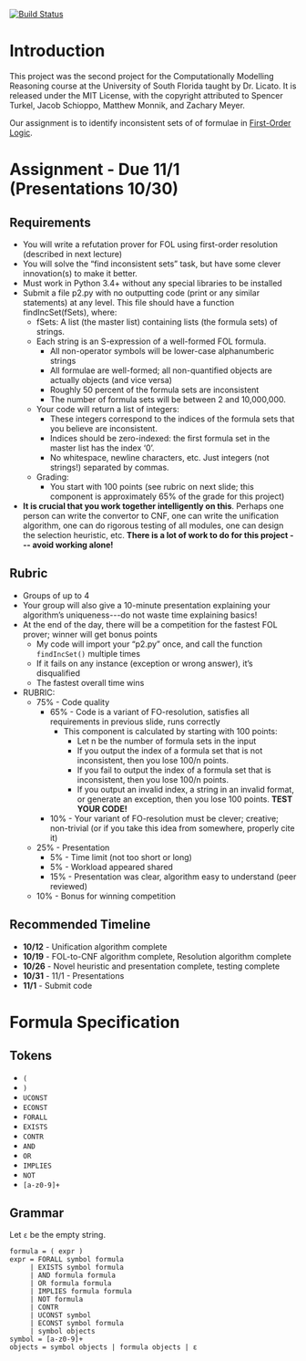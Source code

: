 [![Build Status](https://travis-ci.com/spencerturkel/first-order-refutation-prover.svg?token=gm1zuwtz6yWqd9Rwapxf&branch=master)](https://travis-ci.com/spencerturkel/first-order-refutation-prover)

# Introduction

This project was the second project for the Computationally Modelling Reasoning course at the University of South Florida taught by Dr. Licato.
It is released under the MIT License, with the copyright attributed to Spencer Turkel, Jacob Schioppo, Matthew Monnik, and Zachary Meyer.

Our assignment is to identify inconsistent sets of of formulae in
[First-Order Logic](https://en.wikipedia.org/wiki/First-order_logic).

# Assignment - Due 11/1 (Presentations 10/30)

## Requirements

- You will write a refutation prover for FOL using first-order resolution (described in next lecture)
- You will solve the “find inconsistent sets” task, but have some clever innovation(s) to make it better.
- Must work in Python 3.4+ without any special libraries to be installed
- Submit a file p2.py with no outputting code (print or any similar statements) at any level. This file should have a function findIncSet(fSets), where:
  - fSets: A list (the master list) containing lists (the formula sets) of strings.
  - Each string is an S-expression of a well-formed FOL formula.
    - All non-operator symbols will be lower-case alphanumberic strings
    - All formulae are well-formed; all non-quantified objects are actually objects (and vice versa)
    - Roughly 50 percent of the formula sets are inconsistent
    - The number of formula sets will be between 2 and 10,000,000.
  - Your code will return a list of integers:
    - These integers correspond to the indices of the formula sets that you believe are inconsistent.
    - Indices should be zero-indexed: the first formula set in the master list has the index ‘0’.
    - No whitespace, newline characters, etc. Just integers (not strings!) separated by commas.
  - Grading:
    - You start with 100 points (see rubric on next slide; this component is approximately 65% of the grade for this project)
- **It is crucial that you work together intelligently on this**. Perhaps one person can write the convertor to CNF, one can write the unification algorithm, one can do rigorous testing of all modules, one can design the selection heuristic, etc. **There is a lot of work to do for this project --- avoid working alone!**

## Rubric

- Groups of up to 4
- Your group will also give a 10-minute presentation explaining your algorithm’s uniqueness---do not waste time explaining basics!
- At the end of the day, there will be a competition for the fastest FOL prover; winner will get bonus points
  - My code will import your “p2.py” once, and call the function `findIncSet()` multiple times
  - If it fails on any instance (exception or wrong answer), it’s disqualified
  - The fastest overall time wins
- RUBRIC:
  - 75% - Code quality
    - 65% - Code is a variant of FO-resolution, satisfies all requirements in previous slide, runs correctly
      - This component is calculated by starting with 100 points:
        - Let n be the number of formula sets in the input
        - If you output the index of a formula set that is not inconsistent, then you lose 100/n points.
        - If you fail to output the index of a formula set that is inconsistent, then you lose 100/n points.
        - If you output an invalid index, a string in an invalid format, or generate an exception, then you lose 100 points. **TEST YOUR CODE!**
    - 10% - Your variant of FO-resolution must be clever; creative; non-trivial (or if you take this idea from somewhere, properly cite it)
  - 25% - Presentation
    - 5% - Time limit (not too short or long)
    - 5% - Workload appeared shared
    - 15% - Presentation was clear, algorithm easy to understand (peer reviewed)
  - 10% - Bonus for winning competition

## Recommended Timeline

- **10/12** - Unification algorithm complete
- **10/19** - FOL-to-CNF algorithm complete, Resolution algorithm complete
- **10/26** - Novel heuristic and presentation complete, testing complete
- **10/31** - 11/1 - Presentations
- **11/1** - Submit code

# Formula Specification

## Tokens

- `(`
- `)`
- `UCONST`
- `ECONST`
- `FORALL`
- `EXISTS`
- `CONTR`
- `AND`
- `OR`
- `IMPLIES`
- `NOT`
- `[a-z0-9]+`

## Grammar

Let `ε` be the empty string.

```
formula = ( expr )
expr = FORALL symbol formula
     | EXISTS symbol formula
     | AND formula formula
     | OR formula formula
     | IMPLIES formula formula
     | NOT formula
     | CONTR
     | UCONST symbol
     | ECONST symbol formula
     | symbol objects
symbol = [a-z0-9]+
objects = symbol objects | formula objects | ε
```
